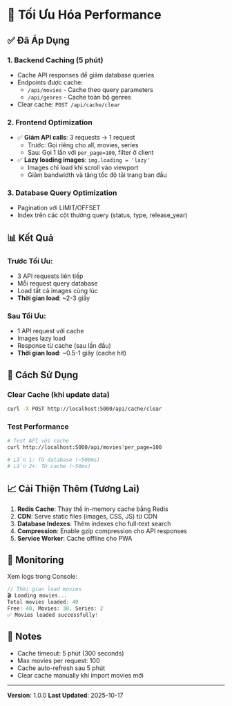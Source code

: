 # 🚀 Tối Ưu Hóa Performance

## ✅ Đã Áp Dụng

### 1. **Backend Caching** (5 phút)
- Cache API responses để giảm database queries
- Endpoints được cache:
  - `/api/movies` - Cache theo query parameters
  - `/api/genres` - Cache toàn bộ genres
- Clear cache: `POST /api/cache/clear`

### 2. **Frontend Optimization**
- ✅ **Giảm API calls**: 3 requests → 1 request
  - Trước: Gọi riêng cho all, movies, series
  - Sau: Gọi 1 lần với `per_page=100`, filter ở client
- ✅ **Lazy loading images**: `img.loading = 'lazy'`
  - Images chỉ load khi scroll vào viewport
  - Giảm bandwidth và tăng tốc độ tải trang ban đầu

### 3. **Database Query Optimization**
- Pagination với LIMIT/OFFSET
- Index trên các cột thường query (status, type, release_year)

## 📊 Kết Quả

### Trước Tối Ưu:
- 3 API requests liên tiếp
- Mỗi request query database
- Load tất cả images cùng lúc
- **Thời gian load**: ~2-3 giây

### Sau Tối Ưu:
- 1 API request với cache
- Images lazy load
- Response từ cache (sau lần đầu)
- **Thời gian load**: ~0.5-1 giây (cache hit)

## 🔧 Cách Sử Dụng

### Clear Cache (khi update data)
```bash
curl -X POST http://localhost:5000/api/cache/clear
```

### Test Performance
```bash
# Test API với cache
curl http://localhost:5000/api/movies?per_page=100

# Lần 1: Từ database (~500ms)
# Lần 2+: Từ cache (~50ms)
```

## 📈 Cải Thiện Thêm (Tương Lai)

1. **Redis Cache**: Thay thế in-memory cache bằng Redis
2. **CDN**: Serve static files (images, CSS, JS) từ CDN
3. **Database Indexes**: Thêm indexes cho full-text search
4. **Compression**: Enable gzip compression cho API responses
5. **Service Worker**: Cache offline cho PWA

## 🎯 Monitoring

Xem logs trong Console:
```javascript
// Thời gian load movies
🎬 Loading movies...
Total movies loaded: 40
Free: 40, Movies: 38, Series: 2
✅ Movies loaded successfully!
```

## 📝 Notes

- Cache timeout: 5 phút (300 seconds)
- Max movies per request: 100
- Cache auto-refresh sau 5 phút
- Clear cache manually khi import movies mới

---

**Version**: 1.0.0
**Last Updated**: 2025-10-17
